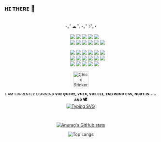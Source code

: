 ## ʜɪ ᴛʜᴇʀᴇ 👋

<!--
**study2895/study2895** is a ✨ _special_ ✨ repository because its `README.md` (this file) appears on your GitHub profile.

Here are some ideas to get you started:
<img src="https://img.shields.io/badge/Nuxt.js-00DC82?style=flat-square&logo=nuxt.js&logoColor=white" />

- 🔭 I’m currently working on ...
- 🌱 I’m currently learning ...
- 👯 I’m looking to collaborate on ...
- 🤔 I’m looking for help with ...
- 💬 Ask me about ...
- 📫 How to reach me: ...
- 😄 Pronouns: ...
- ⚡ Fun fact: ...

* star - figma
* J - github ... 근데 한글이름 영어이름 이것저것 다 적어봄
<img src="https://img.shields.io/badge/npm-CB3837?style=for-the-badge&logo=npm&logoColor=white">
<img src="https://img.shields.io/badge/Vuetify-1867C0?style=for-the-badge&logo=Vuetify&logoColor=white">
<img src="https://img.shields.io/badge/python-3776AB?style=for-the-badge&logo=python&logoColor=white">
ғɪɢᴍᴀ, ʙᴏᴏᴛsᴛʀᴀᴘ, ʀᴇᴀᴄᴛ, sᴛʀᴇᴀᴍʟɪᴛ, ᴇᴛᴄ ᴠᴜᴇ.ᴊs , 🎈,   🎈,🌏
[![Anurag's GitHub stats](https://github-readme-stats.vercel.app/api?username=study2895)](https://github.com/study2895/github-readme-stats)
🎨
<img src="https://img.shields.io/badge/Vue.js-4FC08D?style=for-the-badge&logo=Vue.js&logoColor=white">

<img src="https://img.shields.io/badge/bootstrap-7952B3?style=for-the-badge&logo=bootstrap&logoColor=white">
<img src="https://img.shields.io/badge/tailwind css-06B6D4?style=for-the-badge&logo=tailwindcss&logoColor=white"><br>
<img src="https://img.shields.io/badge/HTML5-E34F26?style=for-the-badge&logo=HTML5&logoColor=white">
<img src="https://img.shields.io/badge/CSS3-1572B6?style=for-the-badge&logo=css3&logoColor=white">
<img src="https://img.shields.io/badge/javascript-F7DF1E?style=for-the-badge&logo=javascript&logoColor=white">
<img src="https://img.shields.io/badge/postman-FF6C37?style=for-the-badge&logo=postman&logoColor=white">
<img src="https://img.shields.io/badge/mysql-4479A1?style=for-the-badge&logo=mysql&logoColor=white"><br>
<img src="https://img.shields.io/badge/slack-4A154B?style=for-the-badge&logo=slack&logoColor=white">
<img src="https://img.shields.io/badge/discord-5865F2?style=for-the-badge&logo=discord&logoColor=white">
<img src="https://img.shields.io/badge/figma-F24E1E?style=for-the-badge&logo=figma&logoColor=white">
<img src="https://img.shields.io/badge/notion-000000?style=for-the-badge&logo=notion&logoColor=white">
<br>
<div>🙂 Stacks<br>
 ---
 <br>

</div>
-->

<div align="center">
 <br>
⋆｡˚ ☁︎ ˚｡⋆｡˚☽˚｡⋆<br>
<br>
<div align="left">
   &nbsp;&nbsp;&nbsp;&nbsp;&nbsp;&nbsp;&nbsp;&nbsp;&nbsp;&nbsp;&nbsp;&nbsp;&nbsp;&nbsp;&nbsp;&nbsp;&nbsp;&nbsp;&nbsp;&nbsp;&nbsp;&nbsp;&nbsp;&nbsp;&nbsp;&nbsp;&nbsp;&nbsp;&nbsp;&nbsp;&nbsp;&nbsp;&nbsp;&nbsp;&nbsp;&nbsp;&nbsp;&nbsp;&nbsp;&nbsp;&nbsp;&nbsp;&nbsp;&nbsp;&nbsp;&nbsp;&nbsp;&nbsp;&nbsp;&nbsp;&nbsp;&nbsp;&nbsp;&nbsp;
   <img src="https://img.shields.io/badge/Vue.js-4FC08D?style=flat-square&logo=Vue.js&logoColor=white">
   <img src="https://img.shields.io/badge/Vuex-4FC08D?style=flat-square&logo=&logoColor=white">
 <img src="https://img.shields.io/badge/Bootstrap-7952B3?style=flat-square&logo=bootstrap&logoColor=white">
   <img src="https://img.shields.io/badge/Tailwind CSS-06B6D4?style=flat-square&logo=tailwindcss&logoColor=white">
       <img src="https://img.shields.io/badge/Axios-5A29E4?style=flat-square&logo=axios&logoColor=white">
<br>
&nbsp;&nbsp;&nbsp;&nbsp;&nbsp;&nbsp;&nbsp;&nbsp;&nbsp;&nbsp;&nbsp;&nbsp;&nbsp;&nbsp;&nbsp;&nbsp;&nbsp;&nbsp;&nbsp;&nbsp;&nbsp;&nbsp;&nbsp;&nbsp;&nbsp;&nbsp;&nbsp;&nbsp;&nbsp;&nbsp;&nbsp;&nbsp;&nbsp;&nbsp;&nbsp;&nbsp;&nbsp;&nbsp;&nbsp;&nbsp;&nbsp;&nbsp;&nbsp;&nbsp;&nbsp;&nbsp;&nbsp;&nbsp;&nbsp;&nbsp; &nbsp;&nbsp;&nbsp;
   <img src="https://img.shields.io/badge/HTML5-E34F26?style=flat-square&logo=HTML5&logoColor=white">
   <img src="https://img.shields.io/badge/CSS3-1572B6?style=flat-square&logo=css3&logoColor=white">
   <img src="https://img.shields.io/badge/Javascript-F7DF1E?style=flat-square&logo=javascript&logoColor=white">
   <img src="https://img.shields.io/badge/Postman-FF6C37?style=flat-square&logo=postman&logoColor=white">
   <img src="https://img.shields.io/badge/MySQL-4479A1?style=flat-square&logo=mongodb&logoColor=white">
       <img src="https://img.shields.io/badge/MongoDB-47A248?style=flat-square&logo=mysql&logoColor=white"><br>

&nbsp;&nbsp;&nbsp;&nbsp;&nbsp;&nbsp;&nbsp;&nbsp;&nbsp;&nbsp;&nbsp;&nbsp;&nbsp;&nbsp;&nbsp;&nbsp;&nbsp;&nbsp;&nbsp;&nbsp;&nbsp;&nbsp;&nbsp;&nbsp;&nbsp;&nbsp;&nbsp;&nbsp;&nbsp;&nbsp;&nbsp;&nbsp;&nbsp;&nbsp;&nbsp;&nbsp;&nbsp;&nbsp;&nbsp;&nbsp;&nbsp;&nbsp;&nbsp;&nbsp;&nbsp;&nbsp;&nbsp;&nbsp;&nbsp;&nbsp;&nbsp;&nbsp;&nbsp;&nbsp; <img src="https://img.shields.io/badge/Python-3776AB?style=flat-square&logo=Python&logoColor=white">
   <img src="https://img.shields.io/badge/Java-007396?style=flat-square&logo=java&logoColor=white">
   <img src="https://img.shields.io/badge/C-A8B9CC?style=flat-square&logo=c&logoColor=white">
   <img src="https://img.shields.io/badge/Koyeb-121212?style=flat-square&logo=koyeb&logoColor=white">
   <img src="https://img.shields.io/badge/Express-000000?style=flat-square&logo=express&logoColor=white">
          <img src="https://img.shields.io/badge/Node.js-5FA04E?style=flat-square&logo=node.js&logoColor=white"><br>
&nbsp;&nbsp;&nbsp;&nbsp;&nbsp;&nbsp;&nbsp;&nbsp;&nbsp;&nbsp;&nbsp;&nbsp;&nbsp;&nbsp;&nbsp;&nbsp;&nbsp;&nbsp;&nbsp;&nbsp;&nbsp;&nbsp;&nbsp;&nbsp;&nbsp;&nbsp;&nbsp;&nbsp;&nbsp;&nbsp;&nbsp;&nbsp;&nbsp;&nbsp;&nbsp;&nbsp;&nbsp;&nbsp;&nbsp;&nbsp;&nbsp;&nbsp;&nbsp;&nbsp;&nbsp;&nbsp; &nbsp;&nbsp;&nbsp;&nbsp;&nbsp;&nbsp;&nbsp;  <img src="https://img.shields.io/badge/Slack-4A154B?style=flat-square&logo=slack&logoColor=white">
   <img src="https://img.shields.io/badge/Discord-5865F2?style=flat-square&logo=discord&logoColor=white">
   <img src="https://img.shields.io/badge/Figma-F24E1E?style=flat-square&logo=figma&logoColor=white">
   <img src="https://img.shields.io/badge/Notion-000000?style=flat-square&logo=notion&logoColor=white">
   <img src="https://img.shields.io/badge/Github-181717?style=flat-square&logo=github&logoColor=white">
   <img src="https://img.shields.io/badge/Git-F05032?style=flat-square&logo=git&logoColor=white"><br>&nbsp;&nbsp;&nbsp;&nbsp;&nbsp;&nbsp;&nbsp;&nbsp;&nbsp;&nbsp;&nbsp;&nbsp;&nbsp;&nbsp;&nbsp;&nbsp;&nbsp;&nbsp;&nbsp;&nbsp;&nbsp;&nbsp;&nbsp;&nbsp;&nbsp;&nbsp;&nbsp;&nbsp;&nbsp;&nbsp;&nbsp;&nbsp;&nbsp;&nbsp;&nbsp;&nbsp;&nbsp;&nbsp;&nbsp;&nbsp;&nbsp;&nbsp;&nbsp;&nbsp;&nbsp;&nbsp; &nbsp;&nbsp;&nbsp;&nbsp;&nbsp;&nbsp;&nbsp;
   <img src="https://img.shields.io/badge/Unity-FFFFFF?style=flat-square&logo=unity&logoColor=black">
      <img src="https://img.shields.io/badge/Velog-20C997?style=flat-square&logo=velog&logoColor=white">   <img src="https://img.shields.io/badge/Android Studio-3DDC84?style=flat-square&logo=androidstudio&logoColor=white"> <img src="https://img.shields.io/badge/VSC-0078d7?style=flat-square&logo=&logoColor=white">
      <img src="https://img.shields.io/badge/Photoshop-31A8FF?style=flat-square&logo=adobephotoshop&logoColor=white">
</div>

<img src="https://github.com/user-attachments/assets/57a40481-219e-4235-97e4-f4d39cea98d6" width="50" alt="Chick Sticker by LINE FRIENDS">

  
   ɪ ᴀᴍ ᴄᴜʀʀᴇɴᴛʟʏ ʟᴇᴀʀɴɪɴɢ <strong> ᴠᴜᴇ ǫᴜᴇʀʏ, ᴠᴜᴇx, ᴠᴜᴇ ᴄʟɪ, ᴛᴀɪʟᴡɪɴᴅ ᴄss, ɴᴜxᴛ.ᴊs..... ᴀɴᴅ 🕊️</strong> <br>
 [![Typing SVG](https://readme-typing-svg.demolab.com?font=Fira+Code&size=12&pause=1000&color=F7AC59&center=true&vCenter=true&width=435&lines=hello;all+the+best+to+you)](https://git.io/typing-svg)
</div>&nbsp;&nbsp;&nbsp;&nbsp;&nbsp;&nbsp;&nbsp;&nbsp;&nbsp;&nbsp;&nbsp;&nbsp;&nbsp;&nbsp;&nbsp;&nbsp;&nbsp;&nbsp;&nbsp;&nbsp;&nbsp;&nbsp;&nbsp;&nbsp;&nbsp;&nbsp;&nbsp;&nbsp;&nbsp;&nbsp;&nbsp;&nbsp;&nbsp;&nbsp;&nbsp;&nbsp;&nbsp;&nbsp;&nbsp;&nbsp;&nbsp;&nbsp;&nbsp;&nbsp;&nbsp;&nbsp; &nbsp;&nbsp;&nbsp;&nbsp;&nbsp;&nbsp;&nbsp;

<div align="center">
  
[![Anurag's GitHub stats](https://github-readme-stats.vercel.app/api?username=study2895&theme=transparent&text_color=403b38&border_color=737373&title_color=cc7549&bg_color=fcf4f0&border_radius=20&hide_border=true)](https://github.com/anuraghazra/github-readme-stats)

![Top Langs](https://github-readme-stats.vercel.app/api/top-langs/?username=study2895&layout=compact&theme=transparent&text_color=403b38&border_color=737373&title_color=cc7549&bg_color=fcf4f0&border_radius=20&hide_border=true)


</div>


